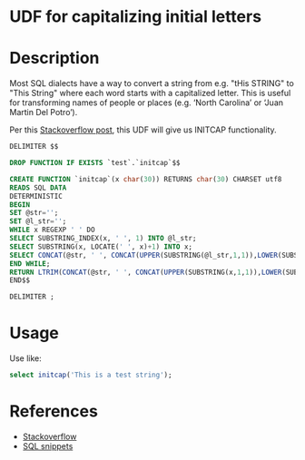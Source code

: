 # UDF for capitalizing initial letters

# Description

Most SQL dialects have a way to convert a string from e.g. "tHis STRING" to "This String" where each word starts with a capitalized letter. This is useful for transforming names of people or places (e.g. ‘North Carolina’ or ‘Juan Martin Del Potro’).

Per this [Stackoverflow post](https://stackoverflow.com/questions/12364086/how-can-i-achieve-initcap-functionality-in-mysql), this UDF will give us INITCAP functionality.

```sql
DELIMITER $$

DROP FUNCTION IF EXISTS `test`.`initcap`$$

CREATE FUNCTION `initcap`(x char(30)) RETURNS char(30) CHARSET utf8
READS SQL DATA
DETERMINISTIC
BEGIN
SET @str='';
SET @l_str='';
WHILE x REGEXP ' ' DO
SELECT SUBSTRING_INDEX(x, ' ', 1) INTO @l_str;
SELECT SUBSTRING(x, LOCATE(' ', x)+1) INTO x;
SELECT CONCAT(@str, ' ', CONCAT(UPPER(SUBSTRING(@l_str,1,1)),LOWER(SUBSTRING(@l_str,2)))) INTO @str;
END WHILE;
RETURN LTRIM(CONCAT(@str, ' ', CONCAT(UPPER(SUBSTRING(x,1,1)),LOWER(SUBSTRING(x,2)))));
END$$

DELIMITER ;
```

# Usage

Use like:

```sql
select initcap('This is a test string');
```

# References

- [Stackoverflow](https://stackoverflow.com/questions/12364086/how-can-i-achieve-initcap-functionality-in-mysql)
- [SQL snippets](https://sql-snippets.count.co/t/udf-initcap-in-mysql/207)